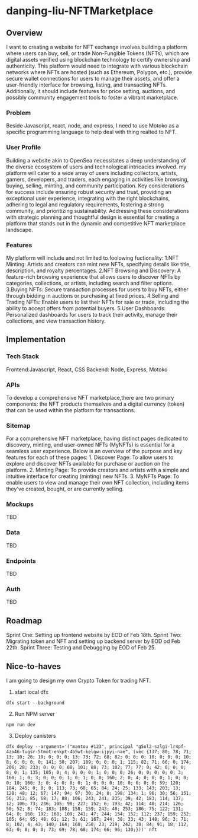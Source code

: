 # danping-liu-NFTMarketplace

## Overview

I want to creating a website for NFT exchange involves building a platform where users can buy, sell, or trade Non-Fungible Tokens (NFTs), which are digital assets verified using blockchain technology to certify ownership and authenticity. This platform would need to integrate with various blockchain networks where NFTs are hosted (such as Ethereum, Polygon, etc.), provide secure wallet connections for users to manage their assets, and offer a user-friendly interface for browsing, listing, and transacting NFTs. Additionally, it should include features for price setting, auctions, and possibly community engagement tools to foster a vibrant marketplace.

### Problem

Beside Javascript, react, node, and express, I need to use Motoko as a specific programming language to help deal with thing realted to NFT.

### User Profile

Building a website akin to OpenSea necessitates a deep understanding of the diverse ecosystem of users and technological intricacies involved. my platform will cater to a wide array of users including collectors, artists, gamers, developers, and traders, each engaging in activities like browsing, buying, selling, minting, and community participation. Key considerations for success include ensuring robust security and trust, providing an exceptional user experience, integrating with the right blockchains, adhering to legal and regulatory requirements, fostering a strong community, and prioritizing sustainability. Addressing these considerations with strategic planning and thoughtful design is essential for creating a platform that stands out in the dynamic and competitive NFT marketplace landscape.

### Features

My platform will include and not limited to foolowing fuctionality:
1.NFT Minting: Artists and creators can mint new NFTs, specifying details like title, description, and royalty percentages.
2.NFT Browsing and Discovery: A feature-rich browsing experience that allows users to discover NFTs by categories, collections, or artists, including search and filter options.
3.Buying NFTs: Secure transaction processes for users to buy NFTs, either through bidding in auctions or purchasing at fixed prices.
4.Selling and Trading NFTs: Enable users to list their NFTs for sale or trade, including the ability to accept offers from potential buyers.
5.User Dashboards: Personalized dashboards for users to track their activity, manage their collections, and view transaction history.

## Implementation

### Tech Stack

Frontend:Javascript, React, CSS
Backend: Node, Express, Motoko

### APIs

To develop a comprehensive NFT marketplace,there are two primary components: the NFT products themselves and a digital currency (token) that can be used within the platform for transactions.

### Sitemap

For a comprehensive NFT marketplace, having distinct pages dedicated to discovery, minting, and user-owned NFTs (MyNFTs) is essential for a seamless user experience. Below is an overview of the purpose and key features for each of these pages: 1. Discover Page: To allow users to explore and discover NFTs available for purchase or auction on the platform. 2. Minting Page: To provide creators and artists with a simple and intuitive interface for creating (minting) new NFTs. 3. MyNFTs Page: To enable users to view and manage their own NFT collection, including items they've created, bought, or are currently selling.

### Mockups

TBD

### Data

TBD

### Endpoints

TBD

### Auth

TBD

## Roadmap

Sprint One: Setting up frontend website by EOD of Feb 18th.
Sprint Two: Migrating token and NFT and setting up backend server by EOD od Feb 22th.
Sprint Three: Testing and Debugging by EOD of Feb 25.

## Nice-to-haves

I am going to design my own Crypto Token for trading NFT.

1. start local dfx

```
dfx start --background
```

2. Run NPM server

```
npm run dev

```

3. Deploy canisters

```
dfx deploy --argument='("mantou #123", principal "g5ol2-szlgi-lr4pf-4zo46-tugsr-5tmot-enkpt-4b5wt-kelgw-ijpyi-nae", (vec {137; 80; 78; 71; 13; 10; 26; 10; 0; 0; 0; 13; 73; 72; 68; 82; 0; 0; 0; 10; 0; 0; 0; 10; 8; 6; 0; 0; 0; 141; 50; 207; 189; 0; 0; 0; 1; 115; 82; 71; 66; 0; 174; 206; 28; 233; 0; 0; 0; 68; 101; 88; 73; 102; 77; 77; 0; 42; 0; 0; 0; 8; 0; 1; 135; 105; 0; 4; 0; 0; 0; 1; 0; 0; 0; 26; 0; 0; 0; 0; 0; 3; 160; 1; 0; 3; 0; 0; 0; 1; 0; 1; 0; 0; 160; 2; 0; 4; 0; 0; 0; 1; 0; 0; 0; 10; 160; 3; 0; 4; 0; 0; 0; 1; 0; 0; 0; 10; 0; 0; 0; 0; 59; 120; 184; 245; 0; 0; 0; 113; 73; 68; 65; 84; 24; 25; 133; 143; 203; 13; 128; 48; 12; 67; 147; 94; 97; 30; 24; 0; 198; 134; 1; 96; 30; 56; 151; 56; 212; 85; 68; 17; 88; 106; 243; 241; 235; 39; 42; 183; 114; 137; 12; 106; 73; 236; 105; 98; 227; 152; 6; 193; 42; 114; 40; 214; 126; 50; 52; 8; 74; 183; 108; 158; 159; 243; 40; 253; 186; 75; 122; 131; 64; 0; 160; 192; 168; 109; 241; 47; 244; 154; 152; 112; 237; 159; 252; 105; 64; 95; 48; 61; 12; 3; 61; 167; 244; 38; 33; 43; 148; 96; 3; 71; 8; 102; 4; 43; 140; 164; 168; 250; 23; 219; 242; 38; 84; 91; 18; 112; 63; 0; 0; 0; 0; 73; 69; 78; 68; 174; 66; 96; 130;}))' nft
```
